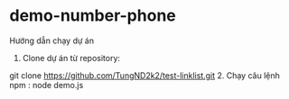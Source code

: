 # demo-number-phone

Hướng dẫn chạy dự án
1. Clone dự án từ repository:

git clone https://github.com/TungND2k2/test-linklist.git
2. Chạy câu lệnh npm : node demo.js
